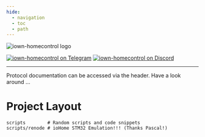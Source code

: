 ```yaml
---
hide:
  - navigation
  - toc
  - path
---
```


![iown-homecontrol logo](assets/repository-open-graph.png)

[![iown-homecontrol on Telegram](https://img.shields.io/badge/Telegram-Join-5865F2?style=for-the-badge&logo=telegram)](https://t.me/iownHomecontrol) [![iown-homecontrol on Discord](https://img.shields.io/badge/Discord-Join-5865F2?style=for-the-badge&logo=discord)](https://discord.gg/MPEb7dTNdN)

---

Protocol documentation can be accessed via the header. Have a look around ...

# Project Layout

```SHELL
scripts        # Random scripts and code snippets
scripts/renode # ioHome STM32 Emulation!!! (Thanks Pascal!)
```
